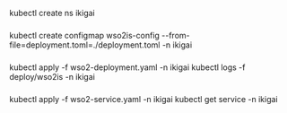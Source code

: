 kubectl create ns ikigai

###

kubectl create configmap wso2is-config --from-file=deployment.toml=./deployment.toml -n ikigai

###

kubectl apply -f wso2-deployment.yaml -n ikigai
kubectl logs -f deploy/wso2is -n ikigai

###

kubectl apply -f wso2-service.yaml -n ikigai
kubectl get service -n ikigai

###

